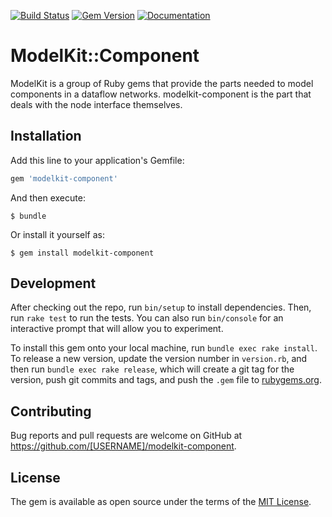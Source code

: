 [![Build Status](https://travis-ci.org/doudou/modelkit-component.svg?branch=master)](https://travis-ci.org/doudou/modelkit-component)
[![Gem Version](https://badge.fury.io/rb/modelkit-component.svg)](http://badge.fury.io/rb/modelkit-component)
[![Documentation](http://b.repl.ca/v1/yard-docs-blue.png)](http://rubydoc.info/gems/modelkit-component/frames)

# ModelKit::Component

ModelKit is a group of Ruby gems that provide the parts needed to model
components in a dataflow networks. modelkit-component is the part that deals
with the node interface themselves.

## Installation

Add this line to your application's Gemfile:

```ruby
gem 'modelkit-component'
```

And then execute:

    $ bundle

Or install it yourself as:

    $ gem install modelkit-component

## Development

After checking out the repo, run `bin/setup` to install dependencies. Then, run `rake test` to run the tests. You can also run `bin/console` for an interactive prompt that will allow you to experiment.

To install this gem onto your local machine, run `bundle exec rake install`. To release a new version, update the version number in `version.rb`, and then run `bundle exec rake release`, which will create a git tag for the version, push git commits and tags, and push the `.gem` file to [rubygems.org](https://rubygems.org).

## Contributing

Bug reports and pull requests are welcome on GitHub at https://github.com/[USERNAME]/modelkit-component.


## License

The gem is available as open source under the terms of the [MIT License](http://opensource.org/licenses/MIT).

